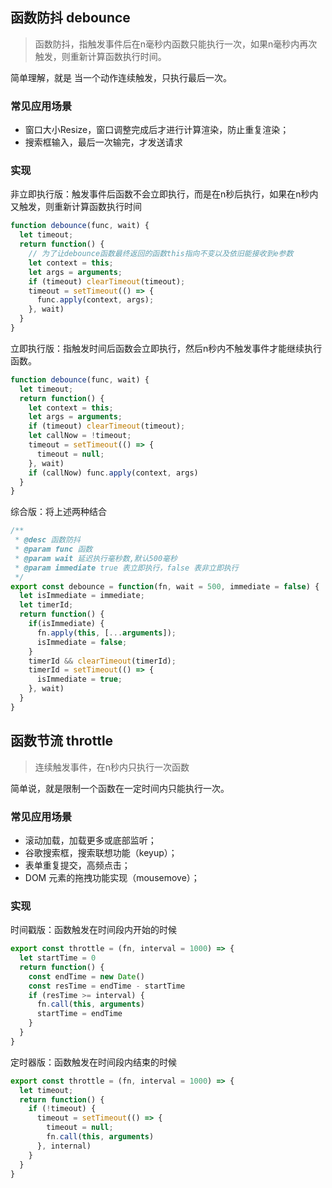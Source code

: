 ## 函数防抖 debounce
> 函数防抖，指触发事件后在n毫秒内函数只能执行一次，如果n毫秒内再次触发，则重新计算函数执行时间。

简单理解，就是 当一个动作连续触发，只执行最后一次。

### 常见应用场景
- 窗口大小Resize，窗口调整完成后才进行计算渲染，防止重复渲染；
- 搜索框输入，最后一次输完，才发送请求

### 实现
非立即执行版：触发事件后函数不会立即执行，而是在n秒后执行，如果在n秒内又触发，则重新计算函数执行时间
```js
function debounce(func, wait) {
  let timeout;
  return function() {
    // 为了让debounce函数最终返回的函数this指向不变以及依旧能接收到e参数
    let context = this;
    let args = arguments;
    if (timeout) clearTimeout(timeout);
    timeout = setTimeout(() => {
      func.apply(context, args);
    }, wait)
  }
}
```
立即执行版：指触发时间后函数会立即执行，然后n秒内不触发事件才能继续执行函数。
```js
function debounce(func, wait) {
  let timeout;
  return function() {
    let context = this;
    let args = arguments;
    if (timeout) clearTimeout(timeout);
    let callNow = !timeout;
    timeout = setTimeout(() => {
      timeout = null;
    }, wait)
    if (callNow) func.apply(context, args)
  }
}
```
综合版：将上述两种结合
```js
/**
 * @desc 函数防抖
 * @param func 函数
 * @param wait 延迟执行毫秒数,默认500毫秒
 * @param immediate true 表立即执行，false 表非立即执行
 */
export const debounce = function(fn, wait = 500, immediate = false) {
  let isImmediate = immediate;
  let timerId;
  return function() {
    if(isImmediate) {
      fn.apply(this, [...arguments]);
      isImmediate = false;
    }
    timerId && clearTimeout(timerId);
    timerId = setTimeout(() => {
      isImmediate = true;
    }, wait)
  }
}
```

## 函数节流 throttle
> 连续触发事件，在n秒内只执行一次函数

简单说，就是限制一个函数在一定时间内只能执行一次。

### 常见应用场景
- 滚动加载，加载更多或底部监听；
- 谷歌搜索框，搜索联想功能（keyup）；
- 表单重复提交，高频点击；
- DOM 元素的拖拽功能实现（mousemove）；

### 实现
时间戳版：函数触发在时间段内开始的时候
```js
export const throttle = (fn, interval = 1000) => {
  let startTime = 0
  return function() {
    const endTime = new Date()
    const resTime = endTime - startTime
    if (resTime >= interval) {
      fn.call(this, arguments)
      startTime = endTime
    }
  }
}
```
定时器版：函数触发在时间段内结束的时候
```js
export const throttle = (fn, interval = 1000) => {
  let timeout;
  return function() {
    if (!timeout) {
      timeout = setTimeout(() => {
        timeout = null;
        fn.call(this, arguments)
      }, internal)
    }
  }
}
```